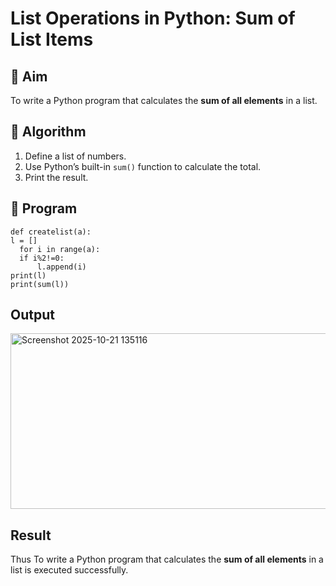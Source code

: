 # List Operations in Python: Sum of List Items

## 🎯 Aim
To write a Python program that calculates the **sum of all elements** in a list.

## 🧠 Algorithm
1. Define a list of numbers.
2. Use Python’s built-in `sum()` function to calculate the total.
3. Print the result.

## 🧾 Program

```
def createlist(a):
l = []
  for i in range(a):
  if i%2!=0:
      l.append(i)
print(l)
print(sum(l))
```

## Output
<img width="819" height="281" alt="Screenshot 2025-10-21 135116" src="https://github.com/user-attachments/assets/5c9a5c16-6ba1-435d-9653-e3ea9b94cf77" />

## Result
Thus To write a Python program that calculates the **sum of all elements** in a list is executed successfully.
